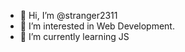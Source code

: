 - 👋 Hi, I’m @stranger2311
- 👀 I’m interested in Web Development.
- 🌱 I’m currently learning JS
 <!--💞️ I’m looking to collaborate on ...
- 📫 How to reach me ...-->

<!---
stranger2311/stranger2311 is a ✨ special ✨ repository because its `README.md` (this file) appears on your GitHub profile.
You can click the Preview link to take a look at your changes.
--->
